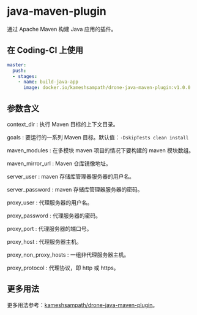 # java-maven-plugin

通过 Apache Maven 构建 Java 应用的插件。

## 在 Coding-CI 上使用

```yml
master:
  push:
  - stages:
    - name: build-java-app
      image: docker.io/kameshsampath/drone-java-maven-plugin:v1.0.0
```

## 参数含义

context_dir
: 执行 Maven 目标的上下文目录。

goals
: 要运行的一系列 Maven 目标。默认值：`-DskipTests clean install`

maven_modules
: 在多模块 maven 项目的情况下要构建的 maven 模块数组。

maven_mirror_url
: Maven 仓库镜像地址。

server_user
: maven 存储库管理器服务器的用户名。

server_password
: maven 存储库管理器服务器的密码。

proxy_user
: 代理服务器的用户名。

proxy_password
: 代理服务器的密码。

proxy_port
: 代理服务器的端口号。

proxy_host
: 代理服务器主机。

proxy_non_proxy_hosts
: 一组非代理服务器主机。

proxy_protocol
: 代理协议，即 http 或 https。

## 更多用法

更多用法参考：[kameshsampath/drone-java-maven-plugin](https://github.com/kameshsampath/drone-java-maven-plugin)。
